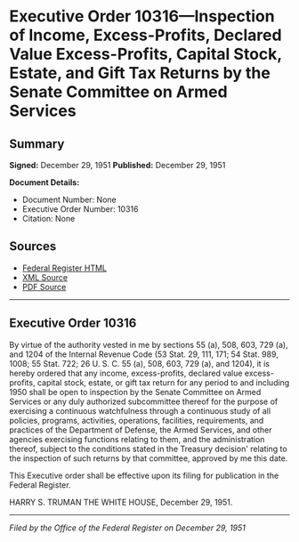 # Executive Order 10316—Inspection of Income, Excess-Profits, Declared Value Excess-Profits, Capital Stock, Estate, and Gift Tax Returns by the Senate Committee on Armed Services

## Summary

**Signed:** December 29, 1951
**Published:** December 29, 1951

**Document Details:**
- Document Number: None
- Executive Order Number: 10316
- Citation: None

## Sources
- [Federal Register HTML](https://www.presidency.ucsb.edu/documents/executive-order-10316-inspection-income-excess-profits-declared-value-excess-profits)
- [XML Source](None)
- [PDF Source](None)

---

## Executive Order 10316

By virtue of the authority vested in me by sections 55 (a), 508, 603, 729 (a), and 1204 of the Internal Revenue Code (53 Stat. 29, 111, 171; 54 Stat. 989, 1008; 55 Stat. 722; 26 U. S. C. 55 (a), 508, 603, 729 (a), and 1204), it is hereby ordered that any income, excess-profits, declared value excess-profits, capital stock, estate, or gift tax return for any period to and including 1950 shall be open to inspection by the Senate Committee on Armed Services or any duly authorized subcommittee thereof for the purpose of exercising a continuous watchfulness through a continuous study of all policies, programs, activities, operations, facilities, requirements, and practices of the Department of Defense, the Armed Services, and other agencies exercising functions relating to them, and the administration thereof, subject to the conditions stated in the Treasury decision' relating to the inspection of such returns by that committee, approved by me this date.

This Executive order shall be effective upon its filing for publication in the Federal Register.

HARRY S. TRUMAN
THE WHITE HOUSE,
December 29, 1951.

---

*Filed by the Office of the Federal Register on December 29, 1951*
